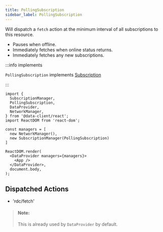 ```yaml
---
title: PollingSubscription
sidebar_label: PollingSubscription
---
```


Will dispatch a `fetch` action at the minimum interval of all subscriptions to this
resource.

- Pauses when offline.
- Immediately fetches when online status returns.
- Immediately fetches any new subscriptions.

:::info implements

`PollingSubscription` implements [Subscription](./SubscriptionManager.md#subscription)

:::

```tsx
import {
  SubscriptionManager,
  PollingSubscription,
  DataProvider,
  NetworkManager,
} from '@data-client/react';
import ReactDOM from 'react-dom';

const managers = [
  new NetworkManager(),
  new SubscriptionManager(PollingSubscription)
]

ReactDOM.render(
  <DataProvider managers={managers}>
    <App />
  </DataProvider>,
  document.body,
);
```

## Dispatched Actions

- 'rdc/fetch'

> #### Note:
>
> This is already used by `DataProvider` by default.
